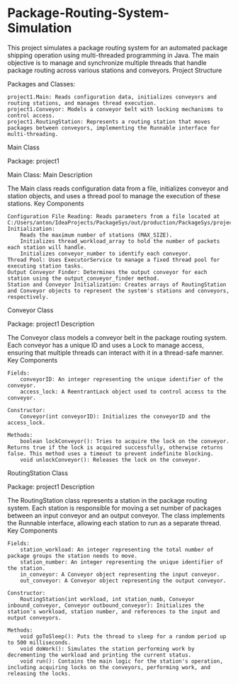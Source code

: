 # Package-Routing-System-Simulation
This project simulates a package routing system for an automated package shipping operation using multi-threaded programming in Java. The main objective is to manage and synchronize multiple threads that handle package routing across various stations and conveyors.
Project Structure

Packages and Classes:

    project1.Main: Reads configuration data, initializes conveyors and routing stations, and manages thread execution.
    project1.Conveyor: Models a conveyor belt with locking mechanisms to control access.
    project1.RoutingStation: Represents a routing station that moves packages between conveyors, implementing the Runnable interface for multi-threading.

Main Class

Package: project1

Main Class: Main
Description

The Main class reads configuration data from a file, initializes conveyor and station objects, and uses a thread pool to manage the execution of these stations.
Key Components

    Configuration File Reading: Reads parameters from a file located at C:/Users/anton/IdeaProjects/PackageSys/out/production/PackageSys/project1/config.txt.
    Initialization:
        Reads the maximum number of stations (MAX_SIZE).
        Initializes thread_workload_array to hold the number of packets each station will handle.
        Initializes conveyor_number to identify each conveyor.
    Thread Pool: Uses ExecutorService to manage a fixed thread pool for executing station tasks.
    Output Conveyor Finder: Determines the output conveyor for each station using the output_conveyor_finder method.
    Station and Conveyor Initialization: Creates arrays of RoutingStation and Conveyor objects to represent the system's stations and conveyors, respectively.

Conveyor Class

Package: project1
Description

The Conveyor class models a conveyor belt in the package routing system. Each conveyor has a unique ID and uses a Lock to manage access, ensuring that multiple threads can interact with it in a thread-safe manner.
Key Components

    Fields:
        conveyorID: An integer representing the unique identifier of the conveyor.
        access_lock: A ReentrantLock object used to control access to the conveyor.

    Constructor:
        Conveyor(int conveyorID): Initializes the conveyorID and the access_lock.

    Methods:
        boolean lockConveyor(): Tries to acquire the lock on the conveyor. Returns true if the lock is acquired successfully, otherwise returns false. This method uses a timeout to prevent indefinite blocking.
        void unlockConveyor(): Releases the lock on the conveyor.

RoutingStation Class

Package: project1
Description

The RoutingStation class represents a station in the package routing system. Each station is responsible for moving a set number of packages between an input conveyor and an output conveyor. The class implements the Runnable interface, allowing each station to run as a separate thread.
Key Components

    Fields:
        station_workload: An integer representing the total number of package groups the station needs to move.
        station_number: An integer representing the unique identifier of the station.
        in_conveyor: A Conveyor object representing the input conveyor.
        out_conveyor: A Conveyor object representing the output conveyor.

    Constructor:
        RoutingStation(int workload, int station_numb, Conveyor inbound_conveyor, Conveyor outbound_conveyor): Initializes the station's workload, station number, and references to the input and output conveyors.

    Methods:
        void goToSleep(): Puts the thread to sleep for a random period up to 500 milliseconds.
        void doWork(): Simulates the station performing work by decrementing the workload and printing the current status.
        void run(): Contains the main logic for the station's operation, including acquiring locks on the conveyors, performing work, and releasing the locks.
